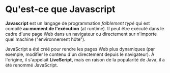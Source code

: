 # Qu'est-ce que Javascript

**Javascript** est un langage de programmation *faiblement typé* qui est compilé **au moment de l'exécution** (at runtime). Il peut être exécuté dans le cadre d'une page Web dans un navigateur ou directement sur n'importe quel machine ("environnement hôte").

JavaScript a été créé pour rendre les pages Web plus dynamiques (par exemple, modifier le contenu d'un
directement depuis le navigateur). À l'origine, il s'appelait **LiveScript**, mais en raison de
la popularité de Java, il a été renommé JavaScript.